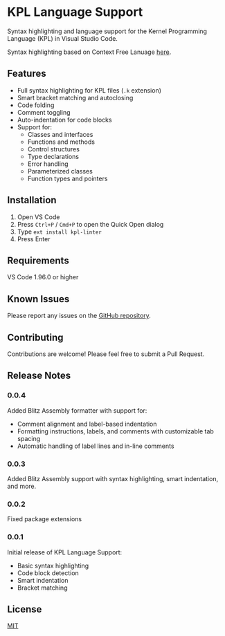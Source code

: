 # KPL Language Support

Syntax highlighting and language support for the Kernel Programming Language
(KPL) in Visual Studio Code. 

Syntax highlighting based on Context Free Lanuage [here](https://web.cecs.pdx.edu/~harry/Blitz/BlitzDoc/Syntax.pdf).

## Features

- Full syntax highlighting for KPL files (`.k` extension)
- Smart bracket matching and autoclosing
- Code folding
- Comment toggling
- Auto-indentation for code blocks
- Support for:
  - Classes and interfaces
  - Functions and methods
  - Control structures
  - Type declarations
  - Error handling
  - Parameterized classes
  - Function types and pointers

## Installation

1. Open VS Code
2. Press `Ctrl+P` / `Cmd+P` to open the Quick Open dialog
3. Type `ext install kpl-linter`
4. Press Enter

## Requirements

VS Code 1.96.0 or higher

## Known Issues

Please report any issues on the [GitHub repository](https://github.com/Cwooper/kpl-linter).

## Contributing

Contributions are welcome! Please feel free to submit a Pull Request.

## Release Notes

### 0.0.4

Added Blitz Assembly formatter with support for:
- Comment alignment and label-based indentation
- Formatting instructions, labels, and comments with customizable tab spacing
- Automatic handling of label lines and in-line comments

### 0.0.3

Added Blitz Assembly support with syntax highlighting, smart indentation, and more.

### 0.0.2

Fixed package extensions

### 0.0.1

Initial release of KPL Language Support:
- Basic syntax highlighting
- Code block detection
- Smart indentation
- Bracket matching

## License

[MIT](LICENSE)
